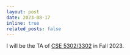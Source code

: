 ```yaml
---
layout: post
date: 2023-08-17 
inline: true
related_posts: false
---
```


I will be the TA of [CSE 5302/3302](https://https://kenzhu2000.github.io/cse3302/) in Fall 2023.